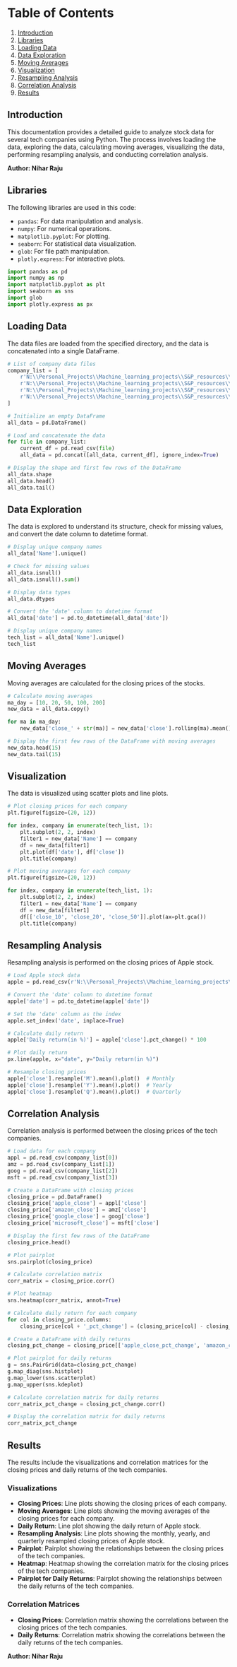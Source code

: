 
# Table of Contents
1. [Introduction](#introduction)
2. [Libraries](#libraries)
3. [Loading Data](#loading-data)
4. [Data Exploration](#data-exploration)
5. [Moving Averages](#moving-averages)
6. [Visualization](#visualization)
7. [Resampling Analysis](#resampling-analysis)
8. [Correlation Analysis](#correlation-analysis)
9. [Results](#results)

## Introduction
This documentation provides a detailed guide to analyze stock data for several tech companies using Python. The process involves loading the data, exploring the data, calculating moving averages, visualizing the data, performing resampling analysis, and conducting correlation analysis.

**Author: Nihar Raju**

## Libraries
The following libraries are used in this code:
- `pandas`: For data manipulation and analysis.
- `numpy`: For numerical operations.
- `matplotlib.pyplot`: For plotting.
- `seaborn`: For statistical data visualization.
- `glob`: For file path manipulation.
- `plotly.express`: For interactive plots.

```python
import pandas as pd
import numpy as np
import matplotlib.pyplot as plt
import seaborn as sns
import glob
import plotly.express as px
```

## Loading Data
The data files are loaded from the specified directory, and the data is concatenated into a single DataFrame.

```python
# List of company data files
company_list = [
    r'N:\\Personal_Projects\\Machine_learning_projects\\S&P_resources\\individual_stocks_5yr\\AAPL_data.csv',
    r'N:\\Personal_Projects\\Machine_learning_projects\\S&P_resources\\individual_stocks_5yr\\AMZN_data.csv',
    r'N:\\Personal_Projects\\Machine_learning_projects\\S&P_resources\\individual_stocks_5yr\\GOOG_data.csv',
    r'N:\\Personal_Projects\\Machine_learning_projects\\S&P_resources\\individual_stocks_5yr\\MNST_data.csv'
]

# Initialize an empty DataFrame
all_data = pd.DataFrame()

# Load and concatenate the data
for file in company_list:
    current_df = pd.read_csv(file)
    all_data = pd.concat([all_data, current_df], ignore_index=True)

# Display the shape and first few rows of the DataFrame
all_data.shape
all_data.head()
all_data.tail()
```

## Data Exploration
The data is explored to understand its structure, check for missing values, and convert the date column to datetime format.

```python
# Display unique company names
all_data['Name'].unique()

# Check for missing values
all_data.isnull()
all_data.isnull().sum()

# Display data types
all_data.dtypes

# Convert the 'date' column to datetime format
all_data['date'] = pd.to_datetime(all_data['date'])

# Display unique company names
tech_list = all_data['Name'].unique()
tech_list
```

## Moving Averages
Moving averages are calculated for the closing prices of the stocks.

```python
# Calculate moving averages
ma_day = [10, 20, 50, 100, 200]
new_data = all_data.copy()

for ma in ma_day:
    new_data['close_' + str(ma)] = new_data['close'].rolling(ma).mean()

# Display the first few rows of the DataFrame with moving averages
new_data.head(15)
new_data.tail(15)
```

## Visualization
The data is visualized using scatter plots and line plots.

```python
# Plot closing prices for each company
plt.figure(figsize=(20, 12))

for index, company in enumerate(tech_list, 1):
    plt.subplot(2, 2, index)
    filter1 = new_data['Name'] == company
    df = new_data[filter1]
    plt.plot(df['date'], df['close'])
    plt.title(company)

# Plot moving averages for each company
plt.figure(figsize=(20, 12))

for index, company in enumerate(tech_list, 1):
    plt.subplot(2, 2, index)
    filter1 = new_data['Name'] == company
    df = new_data[filter1]
    df[['close_10', 'close_20', 'close_50']].plot(ax=plt.gca())
    plt.title(company)
```

## Resampling Analysis
Resampling analysis is performed on the closing prices of Apple stock.

```python
# Load Apple stock data
apple = pd.read_csv(r'N:\\Personal_Projects\\Machine_learning_projects\\S&P_resources\\individual_stocks_5yr\\AAPL_data.csv')

# Convert the 'date' column to datetime format
apple['date'] = pd.to_datetime(apple['date'])

# Set the 'date' column as the index
apple.set_index('date', inplace=True)

# Calculate daily return
apple['Daily return(in %)'] = apple['close'].pct_change() * 100

# Plot daily return
px.line(apple, x="date", y="Daily return(in %)")

# Resample closing prices
apple['close'].resample('M').mean().plot()  # Monthly
apple['close'].resample('Y').mean().plot()  # Yearly
apple['close'].resample('Q').mean().plot()  # Quarterly
```

## Correlation Analysis
Correlation analysis is performed between the closing prices of the tech companies.

```python
# Load data for each company
appl = pd.read_csv(company_list[0])
amz = pd.read_csv(company_list[1])
goog = pd.read_csv(company_list[2])
msft = pd.read_csv(company_list[3])

# Create a DataFrame with closing prices
closing_price = pd.DataFrame()
closing_price['apple_close'] = appl['close']
closing_price['amazon_close'] = amz['close']
closing_price['google_close'] = goog['close']
closing_price['microsoft_close'] = msft['close']

# Display the first few rows of the DataFrame
closing_price.head()

# Plot pairplot
sns.pairplot(closing_price)

# Calculate correlation matrix
corr_matrix = closing_price.corr()

# Plot heatmap
sns.heatmap(corr_matrix, annot=True)

# Calculate daily return for each company
for col in closing_price.columns:
    closing_price[col + '_pct_change'] = (closing_price[col] - closing_price[col].shift(1)) / closing_price[col].shift(1) * 100

# Create a DataFrame with daily returns
closing_pct_change = closing_price[['apple_close_pct_change', 'amazon_close_pct_change', 'google_close_pct_change', 'microsoft_close_pct_change']]

# Plot pairplot for daily returns
g = sns.PairGrid(data=closing_pct_change)
g.map_diag(sns.histplot)
g.map_lower(sns.scatterplot)
g.map_upper(sns.kdeplot)

# Calculate correlation matrix for daily returns
corr_matrix_pct_change = closing_pct_change.corr()

# Display the correlation matrix for daily returns
corr_matrix_pct_change
```

## Results
The results include the visualizations and correlation matrices for the closing prices and daily returns of the tech companies.

### Visualizations
- **Closing Prices**: Line plots showing the closing prices of each company.
- **Moving Averages**: Line plots showing the moving averages of the closing prices for each company.
- **Daily Return**: Line plot showing the daily return of Apple stock.
- **Resampling Analysis**: Line plots showing the monthly, yearly, and quarterly resampled closing prices of Apple stock.
- **Pairplot**: Pairplot showing the relationships between the closing prices of the tech companies.
- **Heatmap**: Heatmap showing the correlation matrix for the closing prices of the tech companies.
- **Pairplot for Daily Returns**: Pairplot showing the relationships between the daily returns of the tech companies.

### Correlation Matrices
- **Closing Prices**: Correlation matrix showing the correlations between the closing prices of the tech companies.
- **Daily Returns**: Correlation matrix showing the correlations between the daily returns of the tech companies.


**Author: Nihar Raju**
